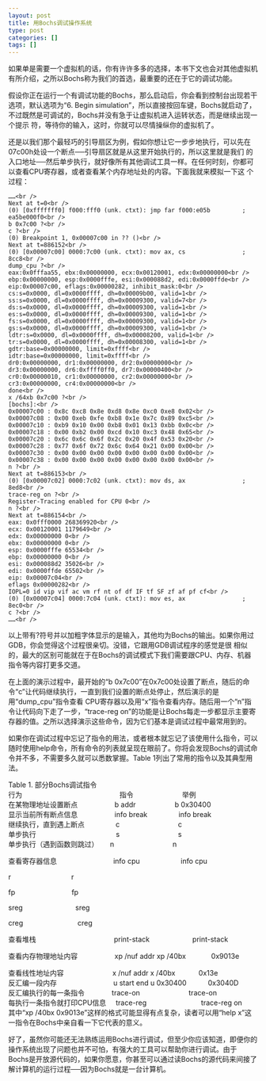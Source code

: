 ```yaml
---
layout: post
title: 用Bochs调试操作系统
type: post
categories: []
tags: []
---
```

如果单是需要一个虚拟机的话，你有许许多多的选择，本书下文也会对其他虚拟机有所介绍，之所以Bochs称为我们的首选，最重要的还在于它的调试功能。

<!--more-->

假设你正在运行一个有调试功能的Bochs，那么启动后，你会看到控制台出现若干选项，默认选项为“6. Begin simulation”，所以直接按回车键，Bochs就启动了，不过既然是可调试的，Bochs并没有急于让虚拟机进入运转状态，而是继续出现一个提示 符，等待你的输入，这时，你就可以尽情操纵你的虚拟机了。

还是以我们那个最轻巧的引导扇区为例，假如你想让它一步步地执行，可以先在07c00h处设一个断点──引导扇区就是从这里开始执行的，所以这里就是我们 的入口地址──然后单步执行，就好像所有其他调试工具一样。在任何时刻，你都可以查看CPU寄存器，或者查看某个内存地址处的内容。下面我就来模拟一下这 个过程：

```
……<br />
Next at t=0<br />
(0) [0xfffffff0] f000:fff0 (unk. ctxt): jmp far f000:e05b         ; ea5be000f0<br />
b 0x7c00 ?<br />
c ?<br />
(0) Breakpoint 1, 0x00007c00 in ?? ()<br />
Next at t=886152<br />
(0) [0x00007c00] 0000:7c00 (unk. ctxt): mov ax, cs                ; 8cc8<br />
dump_cpu ?<br />
eax:0x0fffaa55, ebx:0x00000000, ecx:0x00120001, edx:0x00000000<br />
ebp:0x00000000, esp:0x0000fffe, esi:0x000088d2, edi:0x0000ffde<br />
eip:0x00007c00, eflags:0x00000282, inhibit_mask:0<br />
cs:s=0x0000, dl=0x0000ffff, dh=0x00009b00, valid=1<br />
ss:s=0x0000, dl=0x0000ffff, dh=0x00009300, valid=7<br />
ds:s=0x0000, dl=0x0000ffff, dh=0x00009300, valid=1<br />
es:s=0x0000, dl=0x0000ffff, dh=0x00009300, valid=1<br />
fs:s=0x0000, dl=0x0000ffff, dh=0x00009300, valid=1<br />
gs:s=0x0000, dl=0x0000ffff, dh=0x00009300, valid=1<br />
ldtr:s=0x0000, dl=0x0000ffff, dh=0x00008200, valid=1<br />
tr:s=0x0000, dl=0x0000ffff, dh=0x00008300, valid=1<br />
gdtr:base=0x00000000, limit=0xffff<br />
idtr:base=0x00000000, limit=0xffff<br />
dr0:0x00000000, dr1:0x00000000, dr2:0x00000000<br />
dr3:0x00000000, dr6:0xffff0ff0, dr7:0x00000400<br />
cr0:0x00000010, cr1:0x00000000, cr2:0x00000000<br />
cr3:0x00000000, cr4:0x00000000<br />
done<br />
x /64xb 0x7c00 ?<br />
[bochs]:<br />
0x00007c00 : 0x8c 0xc8 0x8e 0xd8 0x8e 0xc0 0xe8 0x02<br />
0x00007c08 : 0x00 0xeb 0xfe 0xb8 0x1e 0x7c 0x89 0xc5<br />
0x00007c10 : 0xb9 0x10 0x00 0xb8 0x01 0x13 0xbb 0x0c<br />
0x00007c18 : 0x00 0xb2 0x00 0xcd 0x10 0xc3 0x48 0x65<br />
0x00007c20 : 0x6c 0x6c 0x6f 0x2c 0x20 0x4f 0x53 0x20<br />
0x00007c28 : 0x77 0x6f 0x72 0x6c 0x64 0x21 0x00 0x00<br />
0x00007c30 : 0x00 0x00 0x00 0x00 0x00 0x00 0x00 0x00<br />
0x00007c38 : 0x00 0x00 0x00 0x00 0x00 0x00 0x00 0x00<br />
n ?<br />
Next at t=886153<br />
(0) [0x00007c02] 0000:7c02 (unk. ctxt): mov ds, ax                ; 8ed8<br />
trace-reg on ?<br />
Register-Tracing enabled for CPU 0<br />
n ?<br />
Next at t=886154<br />
eax: 0x0fff0000 268369920<br />
ecx: 0x00120001 1179649<br />
edx: 0x00000000 0<br />
ebx: 0x00000000 0<br />
esp: 0x0000fffe 65534<br />
ebp: 0x00000000 0<br />
esi: 0x000088d2 35026<br />
edi: 0x0000ffde 65502<br />
eip: 0x00007c04<br />
eflags 0x00000282<br />
IOPL=0 id vip vif ac vm rf nt of df IF tf SF zf af pf cf<br />
(0) [0x00007c04] 0000:7c04 (unk. ctxt): mov es, ax                ; 8ec0<br />
c ?<br />
……<br />
```

以上带有?符号并以加粗字体显示的是输入，其他均为Bochs的输出。如果你用过GDB，你会觉得这个过程很亲切。没错，它跟用GDB调试程序的感觉是很 相似的，最大的区别可能就在于在Bochs的调试模式下我们需要跟CPU、内存、机器指令等内容打更多交道。</p>
<p>在上面的演示过程中，最开始的“b 0x7c00”在0x7c00处设置了断点，随后的命令“c”让代码继续执行，一直到我们设置的断点处停止，然后演示的是用“dump_cpu”指令查看 CPU寄存器以及用“x”指令查看内存。随后用一个“n”指令让代码向下走了一步，“trace-reg on”的功能是让Bochs每走一步都显示主要寄存器的值。之所以选择演示这些命令，因为它们基本是调试过程中最常用到的。</p>
<p>如果你在调试过程中忘记了指令的用法，或者根本就忘记了该使用什么指令，可以随时使用help命令，所有命令的列表就呈现在眼前了。你将会发现Bochs的调试命令并不多，不需要多久就可以悉数掌握。Table 1列出了常用的指令以及其典型用法。</p>
<p>Table 1. 部分Bochs调试指令<br />
行为                                                  指令                         举例<br />
在某物理地址设置断点                   b addr                    b 0x30400<br />
显示当前所有断点信息                   info break                info break<br />
继续执行，直到遇上断点                c                              c<br />
单步执行                                         s                              s<br />
单步执行（遇到函数则跳过）      n                              n</p>
<p>查看寄存器信息                             info cpu                     info cpu</p>
<p>r                               r</p>
<p>fp                             fp</p>
<p>sreg                           sreg</p>
<p>creg                            creg</p>
<p>查看堆栈                                        print-stack                      print-stack</p>
<p>查看内存物理地址内容                   xp /nuf addr xp /40bx             0x9013e</p>
<p>查看线性地址内容                         x /nuf addr x /40bx            0x13e<br />
反汇编一段内存                             u start end u 0x30400           0x3040D<br />
反汇编执行的每一条指令              trace-on                         trace-on<br />
每执行一条指令就打印CPU信息     trace-reg                            trace-reg on        其中“xp /40bx 0x9013e”这样的格式可能显得有点复杂，读者可以用“help x”这一指令在Bochs中亲自看一下它代表的意义。</p>
<p>好了，虽然你可能还无法熟练运用Bochs进行调试，但至少你应该知道，即便你的操作系统出现了问题也并不可怕，有强大的工具可以帮助你进行调试。由于 Bochs是开放源代码的，如果你愿意，你甚至可以通过读Bochs的源代码来间接了解计算机的运行过程──因为Bochs就是一台计算机。</p>

